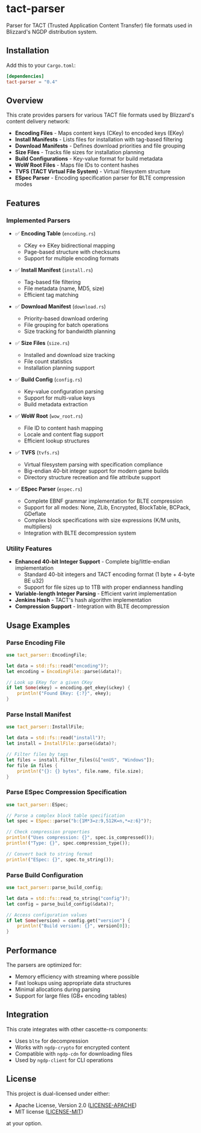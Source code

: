 # tact-parser

Parser for TACT (Trusted Application Content Transfer) file formats used in Blizzard's NGDP distribution system.

## Installation

Add this to your `Cargo.toml`:

```toml
[dependencies]
tact-parser = "0.4"
```

## Overview

This crate provides parsers for various TACT file formats used by Blizzard's content delivery network:

- **Encoding Files** - Maps content keys (CKey) to encoded keys (EKey)
- **Install Manifests** - Lists files for installation with tag-based filtering
- **Download Manifests** - Defines download priorities and file grouping
- **Size Files** - Tracks file sizes for installation planning
- **Build Configurations** - Key-value format for build metadata
- **WoW Root Files** - Maps file IDs to content hashes
- **TVFS (TACT Virtual File System)** - Virtual filesystem structure
- **ESpec Parser** - Encoding specification parser for BLTE compression modes

## Features

### Implemented Parsers

- ✅ **Encoding Table** (`encoding.rs`)
  - CKey ↔ EKey bidirectional mapping
  - Page-based structure with checksums
  - Support for multiple encoding formats

- ✅ **Install Manifest** (`install.rs`)
  - Tag-based file filtering
  - File metadata (name, MD5, size)
  - Efficient tag matching

- ✅ **Download Manifest** (`download.rs`)
  - Priority-based download ordering
  - File grouping for batch operations
  - Size tracking for bandwidth planning

- ✅ **Size Files** (`size.rs`)
  - Installed and download size tracking
  - File count statistics
  - Installation planning support

- ✅ **Build Config** (`config.rs`)
  - Key-value configuration parsing
  - Support for multi-value keys
  - Build metadata extraction

- ✅ **WoW Root** (`wow_root.rs`)
  - File ID to content hash mapping
  - Locale and content flag support
  - Efficient lookup structures

- ✅ **TVFS** (`tvfs.rs`)
  - Virtual filesystem parsing with specification compliance
  - Big-endian 40-bit integer support for modern game builds
  - Directory structure recreation and file attribute support

- ✅ **ESpec Parser** (`espec.rs`)
  - Complete EBNF grammar implementation for BLTE compression
  - Support for all modes: None, ZLib, Encrypted, BlockTable, BCPack, GDeflate
  - Complex block specifications with size expressions (K/M units, multipliers)
  - Integration with BLTE decompression system

### Utility Features

- **Enhanced 40-bit Integer Support** - Complete big/little-endian implementation
  - Standard 40-bit integers and TACT encoding format (1 byte + 4-byte BE u32)
  - Support for file sizes up to 1TB with proper endianness handling
- **Variable-length Integer Parsing** - Efficient varint implementation
- **Jenkins Hash** - TACT's hash algorithm implementation
- **Compression Support** - Integration with BLTE decompression

## Usage Examples

### Parse Encoding File

```rust
use tact_parser::EncodingFile;

let data = std::fs::read("encoding")?;
let encoding = EncodingFile::parse(&data)?;

// Look up EKey for a given CKey
if let Some(ekey) = encoding.get_ekey(&ckey) {
    println!("Found EKey: {:?}", ekey);
}
```

### Parse Install Manifest

```rust
use tact_parser::InstallFile;

let data = std::fs::read("install")?;
let install = InstallFile::parse(&data)?;

// Filter files by tags
let files = install.filter_files(&["enUS", "Windows"]);
for file in files {
    println!("{}: {} bytes", file.name, file.size);
}
```

### Parse ESpec Compression Specification

```rust
use tact_parser::ESpec;

// Parse a complex block table specification
let spec = ESpec::parse("b:{1M*3=z:9,512K=n,*=z:6}")?;

// Check compression properties
println!("Uses compression: {}", spec.is_compressed());
println!("Type: {}", spec.compression_type());

// Convert back to string format
println!("ESpec: {}", spec.to_string());
```

### Parse Build Configuration

```rust
use tact_parser::parse_build_config;

let data = std::fs::read_to_string("config")?;
let config = parse_build_config(&data)?;

// Access configuration values
if let Some(version) = config.get("version") {
    println!("Build version: {}", version[0]);
}
```

## Performance

The parsers are optimized for:

- Memory efficiency with streaming where possible
- Fast lookups using appropriate data structures
- Minimal allocations during parsing
- Support for large files (GB+ encoding tables)

## Integration

This crate integrates with other cascette-rs components:

- Uses `blte` for decompression
- Works with `ngdp-crypto` for encrypted content
- Compatible with `ngdp-cdn` for downloading files
- Used by `ngdp-client` for CLI operations

## License

This project is dual-licensed under either:

- Apache License, Version 2.0 ([LICENSE-APACHE](../LICENSE-APACHE))
- MIT license ([LICENSE-MIT](../LICENSE-MIT))

at your option.
